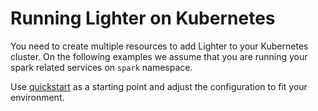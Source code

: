 # Running Lighter on Kubernetes

You need to create multiple resources to add Lighter to your Kubernetes cluster.
On the following examples we assume that you are running your spark related services on `spark` namespace.

Use [quickstart](../quickstart/) as a starting point and adjust the configuration to fit your environment. 
